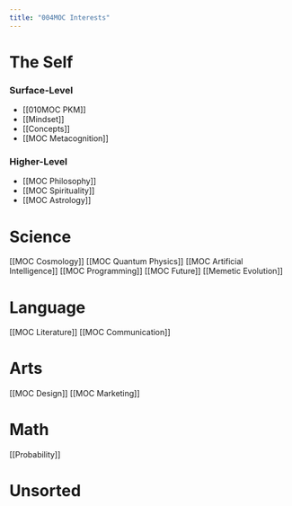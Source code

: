 ```yaml
---
title: "004MOC Interests"
---
```


# The Self
### Surface-Level
-	[[010MOC PKM]]
-	[[Mindset]]
-	[[Concepts]]
-	[[MOC Metacognition]]
### Higher-Level
-	[[MOC Philosophy]]
-	[[MOC Spirituality]]
-	[[MOC Astrology]]

# Science
[[MOC Cosmology]]
[[MOC Quantum Physics]]
[[MOC Artificial Intelligence]]
[[MOC Programming]]
[[MOC Future]]
[[Memetic Evolution]]

# Language
[[MOC Literature]]
[[MOC Communication]]

# Arts
[[MOC Design]]
[[MOC Marketing]]

# Math
[[Probability]]

# Unsorted